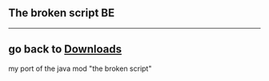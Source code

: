 ## The broken script BE
-----------------------
go back to [Downloads](downloads.md)
-----------------------
my port of the java mod "the broken script"
